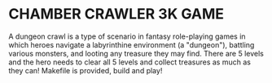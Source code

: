 # CHAMBER CRAWLER 3K GAME

A dungeon crawl is a type of scenario in fantasy role-playing games in which heroes navigate a labyrinthine environment (a "dungeon"), battling various monsters, and looting any treasure they may find.
There are 5 levels and the hero needs to clear all 5 levels and collect treasures as much as they can!
Makefile is provided, build and play!
